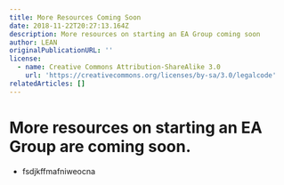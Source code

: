 ```yaml
---
title: More Resources Coming Soon
date: 2018-11-22T20:27:13.164Z
description: More resources on starting an EA Group coming soon
author: LEAN
originalPublicationURL: ''
license:
  - name: Creative Commons Attribution-ShareAlike 3.0
    url: 'https://creativecommons.org/licenses/by-sa/3.0/legalcode'
relatedArticles: []
---
```

# More resources on starting an EA Group are coming soon.

* fsdjkffmafniweocna
